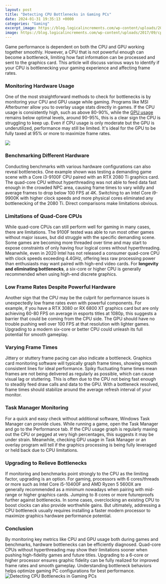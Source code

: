 ```yaml
---
layout: post
title: "Detecting CPU Bottlenecks in Gaming PCs"
date: 2024-01-31 19:35:13 +0000
categories: "Gaming"
excerpt_image: https://blog.logicalincrements.com/wp-content/uploads/2017/09/cpu-4k-perf2.png
image: https://blog.logicalincrements.com/wp-content/uploads/2017/09/cpu-4k-perf2.png
---
```


Game performance is dependent on both the CPU and GPU working together smoothly. However, a CPU that is not powerful enough can become a bottleneck, limiting how fast information can be processed and sent to the graphics card. This article will discuss various ways to identify if your CPU is bottlenecking your gaming experience and affecting frame rates.
### Monitoring Hardware Usage 
One of the most straightforward methods to check for bottlenecks is by monitoring your CPU and GPU usage while gaming. Programs like MSI Afterburner allow you to overlay usage stats directly in games. If the CPU usage is consistently high, such as above 80-90%, while the [GPU usage](https://fistore.mysenprints.com/collection/abdi) remains below optimal levels, around 90-95%, this is a clear sign the CPU is struggling to keep up. Even if CPU usage is only moderate but the GPU is underutilized, performance may still be limited. It's ideal for the GPU to be fully taxed at 95% or more to maximize frame rates.

![](https://www.build-gaming-computers.com/images/cpu-gpu-bottlenecks-explained-guide-beginners.jpg)
### Benchmarking Different Hardware
Conducting benchmarks with various hardware configurations can also reveal bottlenecks. One example shown was testing a demanding game scene with a Core i3-9100F CPU paired with an RTX 2080 Ti graphics card. The quad-core CPU without hyperthreading was not able to feed data fast enough in the crowded NPC area, causing frame times to vary wildly and average frames to drop below 100 FPS at 4K. Switching to an Intel Core i9-9900K with higher clock speeds and more physical cores eliminated any bottlenecking of the 2080 Ti. Direct comparisons make limitations obvious. 
### Limitations of Quad-Core CPUs  
While quad-core CPUs can still perform well for gaming in many cases, there are limitations. The 9100F tested was able to run most other games without major issues, but did struggle with the specific demanding scene. Some games are becoming more threaded over time and may start to expose constraints of only having four logical cores without hyperthreading. Meanwhile, even in 2020 Intel has not released a consumer quad-core CPU with clock speeds exceeding 4.4GHz, offering less raw processing power than enthusiasts may want paired with high-end video cards. For **longevity and eliminating bottlenecks**, a six-core or higher CPU is generally recommended when using high-end discrete graphics.
### Low Frame Rates Despite Powerful Hardware
Another sign that the CPU may be the culprit for performance issues is unexpectedly low frame rates even with powerful components. For example, if you have a RTX 3080 or RX 6800 XT graphics card but are only achieving 60-80 FPS on average in esports titles at 1080p, this suggests a barrier that could be coming from the CPU side. The GPU should have no trouble pushing well over 100 FPS at that resolution with lighter games. Upgrading to a modern six-core or better CPU could unleash its full potential for smooth gameplay. 
### Varying Frame Times 
Jittery or stuttery frame pacing can also indicate a bottleneck. Graphics card monitoring software will typically graph frame times, showing smooth consistent lines for ideal performance. Spiky fluctuating frame times mean frames are not being delivered as regularly as possible, which can cause visual lag or stuttering. This is often due to the CPU not being fast enough to steadily feed draw calls and data to the GPU. With a bottleneck resolved, frame times should stabilize around the average refresh interval of your monitor.
### Task Manager Monitoring
For a quick and easy check without additional software, Windows Task Manager can provide clues. While running a game, open the Task Manager and go to the Performance tab. If the CPU usage graph is regularly maxing out the CPU or pegged at very high percentages, this suggests it may be under strain. Meanwhile, checking GPU usage in Task Manager or an overlay program will tell if the graphics processing is being fully leveraged or held back due to CPU limitations. 
### Upgrading to Relieve Bottlenecks
If monitoring and benchmarks point strongly to the CPU as the limiting factor, upgrading is an option. For gaming, processors with 6 cores/threads or more such as Intel Core i5-10400F and AMD Ryzen 5 5600X are generally recommended as a minimum nowadays when pairing with mid-range or higher graphics cards. Jumping to 8 cores or more futureproofs further against bottlenecks. In some cases, overclocking an existing CPU to boost clocks can also provide worthwhile gains. But ultimately, addressing a CPU bottleneck usually requires installing a faster modern processor to maximize graphics hardware performance potential.
### Conclusion 
By monitoring key metrics like CPU and GPU usage both during games and benchmarks, hardware bottlenecks can be efficiently diagnosed. Quad-core CPUs without hyperthreading may show their limitations sooner when pushing high-fidelity games and future titles. Upgrading to a 6-core or higher processor ensures graphic fidelity can be fully realized for improved frame rates and smooth gameplay. Understanding bottleneck behaviors helps optimize gaming PC configurations for best performance.
![Detecting CPU Bottlenecks in Gaming PCs](https://blog.logicalincrements.com/wp-content/uploads/2017/09/cpu-4k-perf2.png)